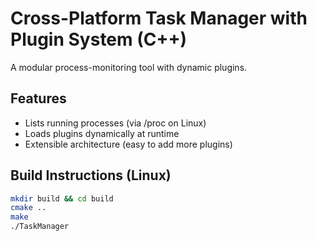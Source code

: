 # Cross-Platform Task Manager with Plugin System (C++)

A modular process-monitoring tool with dynamic plugins.

## Features
- Lists running processes (via /proc on Linux)
- Loads plugins dynamically at runtime
- Extensible architecture (easy to add more plugins)

## Build Instructions (Linux)
```bash
mkdir build && cd build
cmake ..
make
./TaskManager
